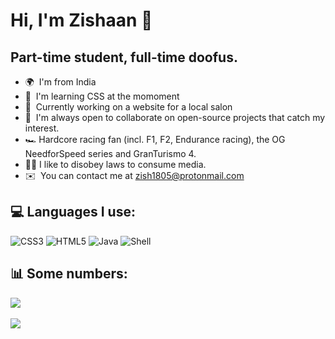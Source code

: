 # Hi, I'm Zishaan 👋
## Part-time student, full-time doofus.

* 🌍  I'm from India
* 🧠  I'm learning CSS at the momoment
* 🚀  Currently working on a website for a local salon
* 🤝  I'm always open to collaborate on open-source projects that catch my interest.
* 🏎️  Hardcore racing fan (incl. F1, F2, Endurance racing), the OG NeedforSpeed series and GranTurismo 4.
* 🏴‍☠️  I like to disobey laws to consume media.
* ✉️  You can contact me at [zish1805@protonmail.com](mailto:zish18@protonmail.com)

## 💻 Languages I use:
![CSS3](https://img.shields.io/badge/css3-%231572B6.svg?style=for-the-badge&logo=css3&logoColor=white) ![HTML5](https://img.shields.io/badge/html5-%23E34F26.svg?style=for-the-badge&logo=html5&logoColor=white) ![Java](https://img.shields.io/badge/java-%23ED8B00.svg?style=for-the-badge&logo=java&logoColor=white) ![Shell](https://img.shields.io/badge/shell_script-%23121011.svg?style=for-the-badge&logo=gnu-bash&logoColor=white)
## 📊 Some numbers:
![](https://github-readme-stats.vercel.app/api?username=Z-8Bit&theme=tokyonight&hide_border=false&include_all_commits=false&count_private=true)<br/>
<br>
![](https://github-readme-stats.vercel.app/api/top-langs/?username=Z-8Bit&theme=tokyonight&hide_border=false&include_all_commits=false&count_private=true&layout=compact)
